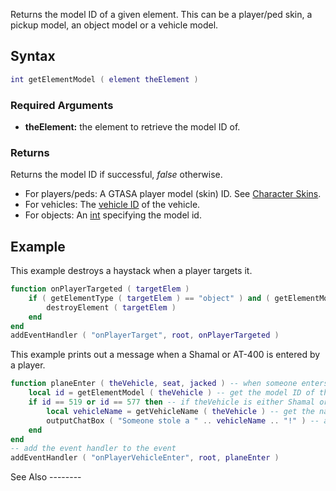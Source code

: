 Returns the model ID of a given element. This can be a player/ped skin, a pickup model, an object model or a vehicle model.

Syntax
------

``` lua
int getElementModel ( element theElement )
```

### Required Arguments

-   **theElement:** the element to retrieve the model ID of.

### Returns

Returns the model ID if successful, *false* otherwise.

-   For players/peds: A GTASA player model (skin) ID. See [Character Skins](/docs/character_skins.md "wikilink").
-   For vehicles: The [vehicle ID](/docs/vehicle_ids.md "wikilink") of the vehicle.
-   For objects: An [int](/docs/int.md "wikilink") specifying the model id.

Example
-------

<section class="server" name="Example 1 (Server)" show="true">
This example destroys a haystack when a player targets it.

``` lua
function onPlayerTargeted ( targetElem )
    if ( getElementType ( targetElem ) == "object" ) and ( getElementModel ( targetElem ) == 3374 ) then
        destroyElement ( targetElem )
    end
end
addEventHandler ( "onPlayerTarget", root, onPlayerTargeted )
```

</section>
<section class="server" name="Example 2 (Server)" show="true">
This example prints out a message when a Shamal or AT-400 is entered by a player.

``` lua
function planeEnter ( theVehicle, seat, jacked ) -- when someone enters a vehicle
    local id = getElementModel ( theVehicle ) -- get the model ID of the vehicle
    if id == 519 or id == 577 then -- if theVehicle is either Shamal or AT-400
        local vehicleName = getVehicleName ( theVehicle ) -- get the name of theVehicle
        outputChatBox ( "Someone stole a " .. vehicleName .. "!" ) -- announce that someone stole the plane
    end
end
-- add the event handler to the event
addEventHandler ( "onPlayerVehicleEnter", root, planeEnter )
```

</section>
See Also
--------
